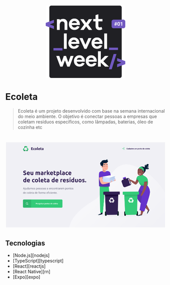 <p align="center">
    <img alt="NextLevelWeek" title="#NextLevelWeek" src=".github/logo.svg" width="250px" />
</p>

# Ecoleta


> Ecoleta é um projeto desenvolvido com base na semana internacional do meio ambiente. O objetivo é conectar pessoas a empresas que coletam resíduos específicos, como lâmpadas, baterias, óleo de cozinha etc

<h1 align="center">
    <img alt="Home Ecoleta" title="Home Ecoleta" src=".github/home.png" width="500px" />
</h1>

## Tecnologias

- [Node.js][nodejs]
- [TypeScript][typescript]
- [React][reactjs]
- [React Native][rn]
- [Expo][expo]
